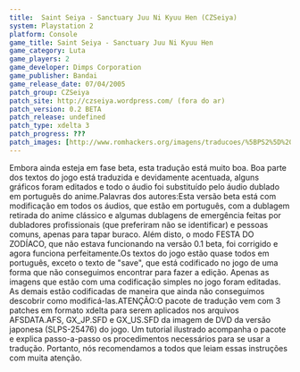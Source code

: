 ```yaml
---
title:  Saint Seiya - Sanctuary Juu Ni Kyuu Hen (CZSeiya)
system: Playstation 2
platform: Console
game_title: Saint Seiya - Sanctuary Juu Ni Kyuu Hen
game_category: Luta
game_players: 2
game_developer: Dimps Corporation
game_publisher: Bandai
game_release_date: 07/04/2005
patch_group: CZSeiya
patch_site: http://czseiya.wordpress.com/ (fora do ar)
patch_version: 0.2 BETA
patch_release: undefined
patch_type: xdelta 3
patch_progress: ???
patch_images: [http://www.romhackers.org/imagens/traducoes/%5BPS2%5D%20Saint%20Seiya%20-%20Sanctuary%20Juu%20Ni%20Kyuu%20Hen%20-%20CZSeiya%20-%201.jpg,http://www.romhackers.org/imagens/traducoes/%5BPS2%5D%20Saint%20Seiya%20-%20Sanctuary%20Juu%20Ni%20Kyuu%20Hen%20-%20CZSeiya%20-%202.jpg,http://www.romhackers.org/imagens/traducoes/%5BPS2%5D%20Saint%20Seiya%20-%20Sanctuary%20Juu%20Ni%20Kyuu%20Hen%20-%20CZSeiya%20-%203.jpg]
---
```

Embora ainda esteja em fase beta, esta tradução está muito boa. Boa parte dos textos do jogo está traduzida e devidamente acentuada, alguns gráficos foram editados e todo o áudio foi substituído pelo áudio dublado em português do anime.Palavras dos autores:Esta versão beta está com modificação em todos os áudios, que estão em português, com a dublagem retirada do anime clássico e algumas dublagens de emergência feitas por dubladores profissionais (que preferiram não se identificar) e pessoas comuns, apenas para tapar buraco. Além disto, o modo FESTA DO ZODÍACO, que não estava funcionando na versão 0.1 beta, foi corrigido e agora funciona perfeitamente.Os textos do jogo estão quase todos em português, exceto o texto de "save", que está codificado no jogo de uma forma que não conseguimos encontrar para fazer a edição. Apenas as imagens que estão com uma codificação simples no jogo foram editadas. As demais estão codificadas de maneira que ainda não conseguimos descobrir como modificá-las.ATENÇÃO:O pacote de tradução vem com 3 patches em formato xdelta para serem aplicados nos arquivos AFSDATA.AFS, GX_JP.SFD e GX_US.SFD da imagem de DVD da versão japonesa (SLPS-25476) do jogo. Um tutorial ilustrado acompanha o pacote e explica passo-a-passo os procedimentos necessários para se usar a tradução. Portanto, nós recomendamos a todos que leiam essas instruções com muita atenção.